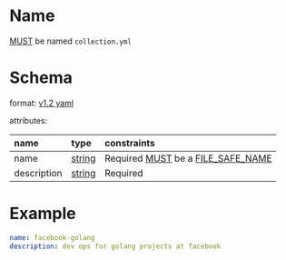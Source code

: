 # Name

[MUST](index.md#mustmay) be named `collection.yml`

# Schema

format: [v1.2 yaml](http://www.yaml.org/spec/1.2/spec.html)

attributes:

| name        | type                                    | constraints                                                                      |
|:------------|:----------------------------------------|:---------------------------------------------------------------------------------|
| name        | [string](http://yaml.org/type/str.html) | Required [MUST](index.md#mustmay) be a [FILE_SAFE_NAME](index.md#file_safe_name) |
| description | [string](http://yaml.org/type/str.html) | Required                                                                         |

# Example

```YAML
name: facebook-golang
description: dev ops for golang projects at facebook 
```

